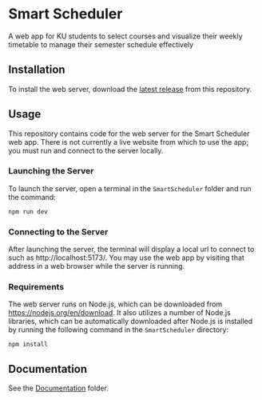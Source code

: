 # Smart Scheduler
A web app for KU students to select courses and visualize their weekly timetable to manage their semester schedule effectively

## Installation
To install the web server, download the [latest release](https://github.com/FlyingTNT/EECS-581-Group-7-Project-3/releases/latest) from this repository.

## Usage
This repository contains code for the web server for the Smart Scheduler web app. There is not currently a live website from which to use the app; you must run and connect to the server locally.

### Launching the Server
To launch the server, open a terminal in the `SmartScheduler` folder and run the command:
~~~
npm run dev
~~~

### Connecting to the Server
After launching the server, the terminal will display a local url to connect to such as http://localhost:5173/. You may use the web app by visiting that address in a web browser while the server is running.

### Requirements
The web server runs on Node.js, which can be downloaded from https://nodejs.org/en/download.
It also utilizes a number of Node.js libraries, which can be automatically downloaded after Node.js is installed by running the following command in the `SmartScheduler` directory:
~~~
npm install
~~~

## Documentation
See the [Documentation](<Documentation>) folder.
